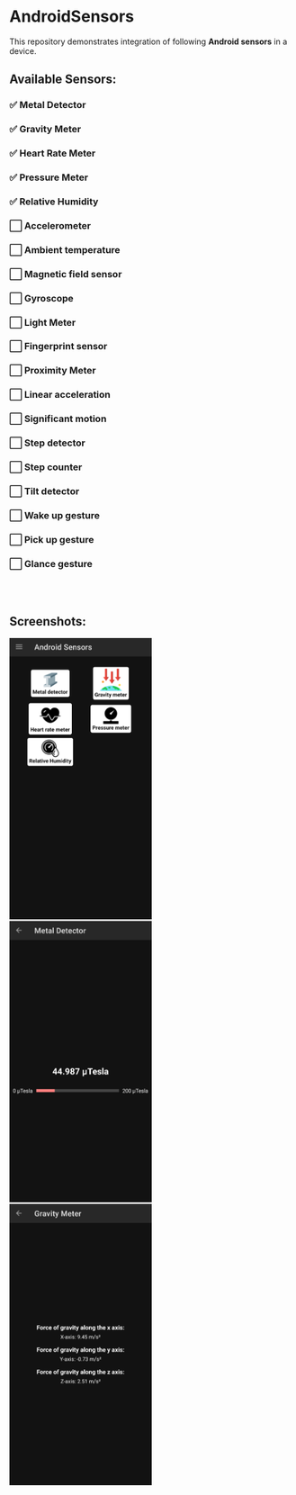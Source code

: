 # AndroidSensors
This repository demonstrates integration of following **Android sensors** in a device.

## Available Sensors:
<h3>✅ Metal Detector</h3>
<h3>✅  Gravity Meter</h3>
<h3>✅  Heart Rate Meter</h3>
<h3>✅  Pressure Meter</h3>
<h3>✅  Relative Humidity</h3>
<h3>⬜️ Accelerometer</h3>
<h3>⬜️ Ambient temperature</h3>
<h3>⬜️ Magnetic field sensor</h3>
<h3>⬜️ Gyroscope</h3>
<h3>⬜️ Light Meter</h3>
<h3>⬜️ Fingerprint sensor</h3>
<h3>⬜️ Proximity Meter</h3>
<h3>⬜️ Linear acceleration</h3>
<h3>⬜️ Significant motion</h3>
<h3>⬜️ Step detector</h3>
<h3>⬜️ Step counter</h3>
<h3>⬜️ Tilt detector</h3>
<h3>⬜️ Wake up gesture</h3>
<h3>⬜️ Pick up gesture</h3>
<h3>⬜️ Glance gesture</h3>
<br/>
<br/>

## Screenshots:
<a><img src="https://github.com/AkshayAshokCode/AndroidSensors/blob/master/screenshot1.png" height="500"></a> &nbsp;&nbsp;&nbsp;&nbsp;
<a><img src="https://github.com/AkshayAshokCode/AndroidSensors/blob/master/screenshot2.png" height="500"></a>&nbsp;&nbsp;&nbsp;&nbsp;
<a><img src="https://github.com/AkshayAshokCode/AndroidSensors/blob/master/screenshot3.png" height="500"></a>
